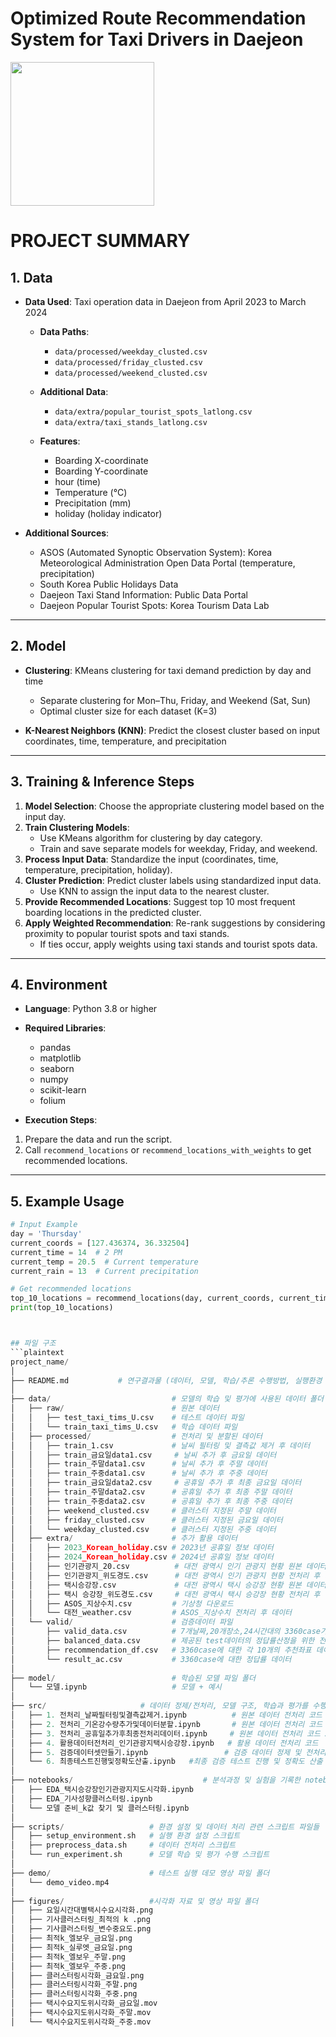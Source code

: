 # Optimized Route Recommendation System for Taxi Drivers in Daejeon

<a href="https://yeongeun-ra-2025.netlify.app/files/17_taxi_pre.pdf">
  <img src="https://img.shields.io/badge/Report-PDF-red?style=for-the-badge&logo=adobeacrobatreader" width="230">
</a>

# PROJECT SUMMARY
## 1. Data
- **Data Used**: Taxi operation data in Daejeon from April 2023 to March 2024

  * **Data Paths**:
    - `data/processed/weekday_clusted.csv`
    - `data/processed/friday_clusted.csv`
    - `data/processed/weekend_clusted.csv`
  
  * **Additional Data**:
    - `data/extra/popular_tourist_spots_latlong.csv`
    - `data/extra/taxi_stands_latlong.csv`
  
  * **Features**:
    - Boarding X-coordinate  
    - Boarding Y-coordinate  
    - hour (time)  
    - Temperature (°C)  
    - Precipitation (mm)  
    - holiday (holiday indicator)

- **Additional Sources**:
  - ASOS (Automated Synoptic Observation System): Korea Meteorological Administration Open Data Portal (temperature, precipitation)
  - South Korea Public Holidays Data
  - Daejeon Taxi Stand Information: Public Data Portal
  - Daejeon Popular Tourist Spots: Korea Tourism Data Lab

---

## 2. Model
- **Clustering**: KMeans clustering for taxi demand prediction by day and time  
  - Separate clustering for Mon–Thu, Friday, and Weekend (Sat, Sun)  
  - Optimal cluster size for each dataset (K=3)  

- **K-Nearest Neighbors (KNN)**: Predict the closest cluster based on input coordinates, time, temperature, and precipitation

---

## 3. Training & Inference Steps
1. **Model Selection**: Choose the appropriate clustering model based on the input day.
2. **Train Clustering Models**:
    - Use KMeans algorithm for clustering by day category.
    - Train and save separate models for weekday, Friday, and weekend.
3. **Process Input Data**: Standardize the input (coordinates, time, temperature, precipitation, holiday).
4. **Cluster Prediction**: Predict cluster labels using standardized input data.
    - Use KNN to assign the input data to the nearest cluster.
5. **Provide Recommended Locations**: Suggest top 10 most frequent boarding locations in the predicted cluster.
6. **Apply Weighted Recommendation**: Re-rank suggestions by considering proximity to popular tourist spots and taxi stands.
    - If ties occur, apply weights using taxi stands and tourist spots data.

---

## 4. Environment
- **Language**: Python 3.8 or higher  
- **Required Libraries**:
    - pandas
    - matplotlib
    - seaborn
    - numpy
    - scikit-learn
    - folium

- **Execution Steps**:
1. Prepare the data and run the script.
2. Call `recommend_locations` or `recommend_locations_with_weights` to get recommended locations.

---

## 5. Example Usage
```python
# Input Example
day = 'Thursday'
current_coords = [127.436374, 36.332504]
current_time = 14  # 2 PM
current_temp = 20.5  # Current temperature
current_rain = 13  # Current precipitation

# Get recommended locations
top_10_locations = recommend_locations(day, current_coords, current_time, current_temp, current_rain)
print(top_10_locations)



## 파일 구조
```plaintext
project_name/
│
├── README.md           # 연구결과물 (데이터, 모델, 학습/추론 수행방법, 실행환경 등) 설명 파일
│
├── data/                           # 모델의 학습 및 평가에 사용된 데이터 폴더
│   ├── raw/                        # 원본 데이터
│   │   ├── test_taxi_tims_U.csv    # 테스트 데이터 파일
│   │   └── train_taxi_tims_U.csv   # 학습 데이터 파일
│   ├── processed/                  # 전처리 및 분할된 데이터
│   │   ├── train_1.csv             # 날씨 필터링 및 결측값 제거 후 데이터
│   │   ├── train_금요일data1.csv     # 날씨 추가 후 금요일 데이터 
│   │   ├── train_주말data1.csv      # 날씨 추가 후 주말 데이터
│   │   ├── train_주중data1.csv      # 날씨 추가 후 주중 데이터
│   │   ├── train_금요일data2.csv     # 공휴일 추가 후 최종 금요일 데이터 
│   │   ├── train_주말data2.csv      # 공휴일 추가 후 최종 주말 데이터 
│   │   ├── train_주중data2.csv      # 공휴일 추가 후 최종 주중 데이터 
│   │   ├── weekend_clusted.csv     # 클러스터 지정된 주말 데이터 
│   │   ├── friday_clusted.csv      # 클러스터 지정된 금요일 데이터 
│   │   └── weekday_clusted.csv     # 클러스터 지정된 주중 데이터 
│   ├── extra/                      # 추가 활용 데이터 
│   │   ├── 2023_Korean_holiday.csv # 2023년 공휴일 정보 데이터 
│   │   ├── 2024_Korean_holiday.csv # 2024년 공휴일 정보 데이터 
│   │   ├── 인기관광지_20.csv          # 대전 광역시 인기 관광지 현황 원본 데이터 
│   │   ├── 인기관광지_위도경도.csv      # 대전 광역시 인기 관광지 현황 전처리 후 데이터 
│   │   ├── 택시승강장.csv             # 대전 광역시 택시 승강장 현황 원본 데이터 
│   │   ├── 택시 승강장_위도경도.csv     # 대전 광역시 택시 승강장 현황 전처리 후 데이터 
│   │   ├── ASOS_지상수치.csv         # 기상청 다운로드   
│   │   └── 대전_weather.csv         # ASOS_지상수치 전처리 후 데이터
│   └── valid/                      # 검증데이터 파일 
│       ├── valid_data.csv          # 7개날짜,20개장소,24시간대의 3360case가 저장된 검증용데이터
│       ├── balanced_data.csv       # 제공된 test데이터의 정답률산정을 위한 전처리데이터
│       ├── recommendation_df.csv   # 3360case에 대한 각 10개의 추천좌표 데이터
│       └── result_ac.csv           # 3360case에 대한 정답률 데이터
│
├── model/                          # 학습된 모델 파일 폴더
│   └── 모델.ipynb                   # 모델 + 예시  
│
├── src/                     # 데이터 정제/전처리, 모델 구조, 학습과 평가를 수행하는 소스코드
│   ├── 1. 전처리_날짜필터링및결측값제거.ipynb          # 원본 데이터 전처리 코드 1
│   ├── 2. 전처리_기온강수량추가및데이터분할.ipynb       # 원본 데이터 전처리 코드 2
│   ├── 3. 전처리_공휴일추가후최종전처리데이터.ipynb     # 원본 데이터 전처리 코드 3
│   ├── 4. 활용데이터전처리_인기관광지택시승강장.ipynb   # 활용 데이터 전처리 코드 
│   ├── 5. 검증데이터셋만들기.ipynb                 # 검증 데이터 정제 및 전처리 코드
│   └── 6. 최종테스트진행및정확도산출.ipynb   #최종 검증 테스트 진행 및 정확도 산출 코드 
│
├── notebooks/                             # 분석과정 및 실험을 기록한 notebook 파일들
│   ├── EDA_택시승강장인기관광지지도시각화.ipynb 
│   ├── EDA_기사성향클러스터링.ipynb            
│   └── 모델 준비_k값 찾기 및 클러스터링.ipynb    
│
├── scripts/                   # 환경 설정 및 데이터 처리 관련 스크립트 파일들
│   ├── setup_environment.sh   # 실행 환경 설정 스크립트
│   ├── preprocess_data.sh     # 데이터 전처리 스크립트
│   └── run_experiment.sh      # 모델 학습 및 평가 수행 스크립트
│
├── demo/                      # 테스트 실행 데모 영상 파일 폴더
│   └── demo_video.mp4         
│
├── figures/                   #시각화 자료 및 영상 파일 폴더
│   ├── 요일시간대별택시수요시각화.png      
│   ├── 기사클러스터링_최적의 k .png      
│   ├── 기사클러스터링_변수중요도.png      
│   ├── 최적k_엘보우_금요일.png      
│   ├── 최적k_실루엣_금요일.png      
│   ├── 최적k_엘보우_주말.png      
│   ├── 최적k_엘보우_주중.png       
│   ├── 클러스터링시각화_금요일.png     
│   ├── 클러스터링시각화_주말.png     
│   ├── 클러스터링시각화_주중.png     
│   ├── 택시수요지도위시각화_금요일.mov    
│   ├── 택시수요지도위시각화_주말.mov         
│   └── 택시수요지도위시각화_주중.mov 
